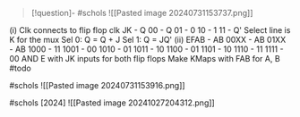
> [!question]- #schols ![[Pasted image 20240731153737.png]]

(i)
Clk connects to flip flop clk
JK - Q
00 - Q
01 - 0
10 - 1
11 - Q'
Select line is K for the mux
Sel 0:
Q = Q + J
Sel 1:
Q = JQ'
(ii)
EFAB - AB
00XX - AB
01XX - AB
1000 - 11
1001 - 00
1010 - 01
1011 - 10
1100 - 01
1101 - 10
1110 - 11
1111 - 00
AND E with JK inputs for both flip flops 
Make KMaps with FAB for A, B
#todo

#schols 
![[Pasted image 20240731153916.png]]

#schols [2024]
![[Pasted image 20241027204312.png]]